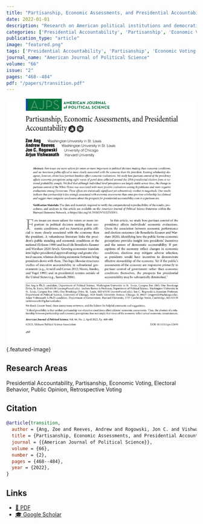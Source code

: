 ```yaml
---
title: "Partisanship, Economic Assessments, and Presidential Accountability"
date: 2022-01-01
description: "Research on American political institutions and democratic governance."
categories: ['Presidential Accountability', 'Partisanship', 'Economic Voting', 'Electoral Politics', 'Public Opinion', 'Retrospective Voting']
publication_type: "article"
image: "featured.png"
tags: ['Presidential Accountability', 'Partisanship', 'Economic Voting', 'Electoral Behavior', 'Public Opinion', 'Retrospective Voting']
journal_name: "American Journal of Political Science"
volume: "66"
issue: "2"
pages: "468--484"
pdf: "/papers/transition.pdf"
---
```


![Featured image](featured.png){.featured-image}

## Research Areas

Presidential Accountability, Partisanship, Economic Voting, Electoral Behavior, Public Opinion, Retrospective Voting

## Citation

```bibtex
@article{transition,
  author = {Ang, Zoe and Reeves, Andrew and Rogowski, Jon C. and Vishwanath, Arjun},
  title = {Partisanship, Economic Assessments, and Presidential Accountability},
  journal = {{American Journal of Political Science}},
  volume = {66},
  number = {2},
  pages = {468--484},
  year = {2022},
}
```

## Links

- [📄 PDF](/papers/transition.pdf)
- [🎓 Google Scholar](https://scholar.google.com/scholar?q=Partisanship%2C%20Economic%20Assessments%2C%20and%20Presidential%20Accountability)